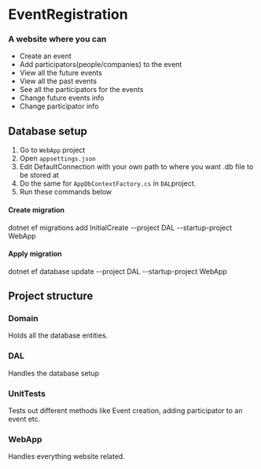 # EventRegistration

### A website where you can
* Create an event
* Add participators(people/companies) to the event
* View all the future events
* View all the past events
* See all the participators for the events
* Change future events info
* Change participator info

## Database setup


1. Go to `WebApp` project
2. Open `appsettings.json`
3. Edit DefaultConnection with your own path to where you want .db file to be stored at
4. Do the same for `AppDbContextFactory.cs` in `DAL`project.
5. Run these commands below

#### Create migration
dotnet ef migrations add InitialCreate --project DAL --startup-project WebApp
#### Apply migration
dotnet ef database update --project DAL --startup-project WebApp

## Project structure

### Domain
Holds all the database entities.

### DAL
Handles the database setup

### UnitTests
Tests out different methods like Event creation, adding participator to an event etc.

### WebApp
Handles everything website related.

